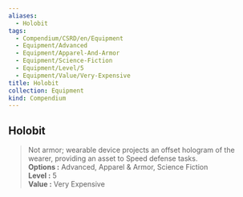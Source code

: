 ```yaml
---
aliases:
  - Holobit
tags:
  - Compendium/CSRD/en/Equipment
  - Equipment/Advanced
  - Equipment/Apparel-And-Armor
  - Equipment/Science-Fiction
  - Equipment/Level/5
  - Equipment/Value/Very-Expensive
title: Holobit
collection: Equipment
kind: Compendium
---
```

## Holobit  
  
>Not armor; wearable device projects an offset hologram of the wearer, providing an asset to Speed defense tasks.  
> **Options :** Advanced, Apparel & Armor, Science Fiction  
> **Level :** 5  
> **Value :** Very Expensive